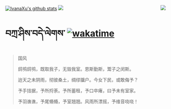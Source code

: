 [![IvanaXu's github stats](https://github-readme-stats.vercel.app/api?username=IvanaXu&show_icons=true&theme=vue-dark)](https://github.com/anuraghazra/github-readme-stats)
<img align="right" src="https://github-readme-stats.vercel.app/api/top-langs/?username=IvanaXu&langs_count=8&theme=graywhite" />
<img src="https://github-readme-stats.vercel.app/api/wakatime?username=IvanaXu&layout=compact&langs_count=8&theme=vue-dark&custom_title=Programming~Times/SinceJul.29.2021" />
# བཀྲ་ཤིས་བདེ་ལེགས་	[![wakatime](https://wakatime.com/badge/user/5043ee4a-e361-4607-9d47-d557f2005d05.svg)](https://wakatime.com/@5043ee4a-e361-4607-9d47-d557f2005d05)
> 国风
> 
> 鸱鸮鸱鸮，既取我子，无毁我室。恩斯勤斯，鬻子之闵斯。
> 
> 迨天之未阴雨，彻彼桑土，绸缪牖户。今女下民，或敢侮予？
> 
> 予手拮据，予所捋荼。予所蓄租，予口卒瘏，曰予未有室家。
> 
> 予羽谯谯，予尾翛翛，予室翘翘。风雨所漂摇，予维音哓哓！
>